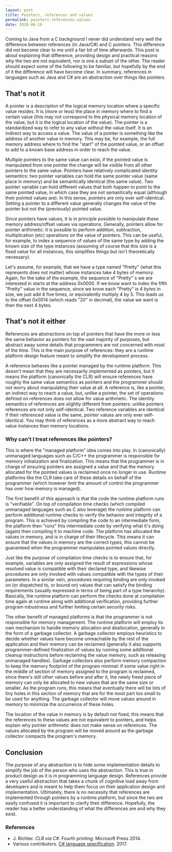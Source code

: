 ```yaml
---
layout: post
title: Pointers, references and values
permalink: pointers-references-values
date: 2018-06-10
---
```


Coming to Java from a C background I never did understand very well the difference between references (in Java/C#) and C pointers. This difference did not become clear to me until a fair bit of time afterwards. This post is about explaining that difference, providing design and practical reasons why the two are not equivalent, nor is one a subset of the other. The reader should expect some of the following to be familiar, but hopefully by the end of it the difference will have become clear. In summary, references in languages such as Java and C# are an abstraction over things like pointers. 

## That's not it

A pointer is a description of the logical memory location where a specific value resides. It is (more or less) the place in memory where to find a certain value (this may not correspond to the physical memory location of the value, but it is the logical location of the value). The pointer is a standardized way to refer to any value without the value itself. It is an indirect way to access a value. The value of a pointer is something like the address of another value in memory. This may be, for example, the full memory address where to find the "start" of the pointed value, or an offset to add to a known base address in order to reach the value.

Multiple pointers to the same value can exist, if the pointed value is manipulated from one pointer the change will be visible from all other pointers to the same value. Pointers have relatively complicated identity semantics: two pointer variables can hold the same pointer value (same place in memory) and be semantically identical (the same value). Two pointer variable can hold different values that both happen to point to the same pointed value, in which case they are not semantically equal (although their pointed values are). In this sense, pointers are only ever self-identical. Setting a pointer to a different value generally changes the value of the pointer but not the (previously) pointed value.

Since pointers have values, it is in principle possible to manipulate these memory address/offset values via operations. Generally, pointers allow for pointer arithmetic: it is possible to perform addition, subtraction, multiplication (etc) operations on the value of pointers. This can be useful, for example, to index a sequence of values of the same type by adding the known size of the type instances (assuming of course that this size is a fixed value for all instances, this simplifies things but isn't theoretically necessary).

Let's assume, for example, that we have a type named "Pretty" (what this represents does not matter) whose instances take 4 bytes of memory. Again, for the sake of the example, the sequence of "Pretty"`s we are interested in starts at the address 0x0000. If we know want to index the fifth "Pretty" value in the sequence, since we know each "Pretty" is 4 bytes in size, we just add 4 five times, or equivalently multiply 4 by 5. This leads us to the offset 0x0014 (which reads "20" in decimal), the value we want is then the next 4 bytes.

## That's not it either

References are abstractions on top of pointers that have the more or less the same behavior as pointers for the vast majority of purposes, but abstract away some details that programmers are not concerned with most of the time. This is the main purpose of references: they are a runtime platform design feature meant to simplify the development process.

A reference behaves like a pointer managed by the runtime platform. This doesn't mean that they are necessarily implemented as pointers, but it means the platform (canonically the CLR) will ensure references have roughly the same value semantics as pointers and the programmer should not worry about manipulating their value at all. A reference is, like a pointer, an indirect way to reach a value, but, unlike a pointer, the set of operations defined on references does not allow for value arithmetic. The identity semantics of references are slightly different from pointers: unlike pointers references are not only self-identical. Two reference variables are identical if their referenced value is the same, pointer values are only ever self-identical. You may think of references as a more abstract way to reach value instances than memory locations.

### Why can't I treat references like pointers?

This is where the "managed platform" idea comes into play. In (canonically) unmanaged languages such as C/C++ the programmer is responsible for memory initialization and finalization. This means that the programmer is in charge of ensuring pointers are assigned a value and that the memory allocated for the pointed values is reclaimed once no longer in use. Runtime platforms like the CLR take care of these details on behalf of the programmer (which however limit the amount of control the programmer has over how memory is managed).

The first benefit of this approach is that the code the runtime platform runs is "verifiable". On top of compilation time checks (which compiled unmanaged languages such as C also leverage) the runtime platform can perform additional runtime checks to verify the behavior and integrity of a program. This is achieved by compiling the code to an intermediate form, the platform then "runs" this intermediate code by verifying what it's doing (again) then compiling it to machine code. The platform has allocated the values in memory, and is in charge of their lifecycle. This means it can ensure that the values in memory are the correct types, this cannot be guaranteed when the programmer manipulates pointed values directly.

Just like the purpose of compilation time checks is to ensure that, for example, variables are only assigned the result of expressions whose resolved value is compatible with their declared type, and likewise procedures are only invoked with values compatible with the types of their parameters. In a similar vein, procedures requiring binding are only invoked on (or dispatched to, or bound on) values that can satisfy the binding requirements (usually expressed in terms of being part of a type hierarchy). Basically, the runtime platform can perform the checks done at compilation time again at runtime along with additional verification, providing further program robustness and further limiting certain security risks.

The other benefit of managed platforms is that the programmer is not responsible for memory management. The runtime platform will employ its own mechanism to handle memory allocation and deallocation, generally in the form of a garbage collector. A garbage collector employs heuristics to decide whether values have become unreachable by the rest of the application and their memory can be reclaimed (generally it also supports programmer-defined finalization of values by running some additional cleanup instructions before reclaiming the value memory, such as releasing unmanaged handles). Garbage collectors also perform memory compaction to keep the memory footprint of the program minimal: if some value right in the middle of section of memory assigned to the program is reclaimed, since there's still other values before and after it, the newly freed piece of memory can only be allocated to new values that are the same size or smaller. As the program runs, this means that eventually there will be lots of tiny holes in this section of memory that are for the most part too small to be used for anything. The garbage collector will move values around in memory to minimize the occurrence of these holes.

The location of the value in memory is by default not fixed, this means that the references to these values are not equivalent to pointers, and helps explain why pointer arithmetic does not make sense on references. The values allocated by the program will be moved around as the garbage collector compacts the program's memory.

## Conclusion

The purpose of any abstraction is to hide some implementation details to simplify the job of the person who uses the abstraction. This is true in product design as it is in programming language design. References provide a very useful abstraction that takes a chunk of cognitive load away from developers and is meant to help them focus on their application design and implementation. Ultimately, there is no necessity that references are implemented through pointers by a runtime platform, but since the two are easily confused it is important to clarify their difference. Hopefully, the reader has a better understanding of what the differences are and why they exist.

### References

- J. Richter. *CLR via C#*. Fourth printing: Microsoft Press 2014.
- Various contributors. [C# language specification](https://docs.microsoft.com/en-us/dotnet/csharp/language-reference/language-specification/). 2017.
